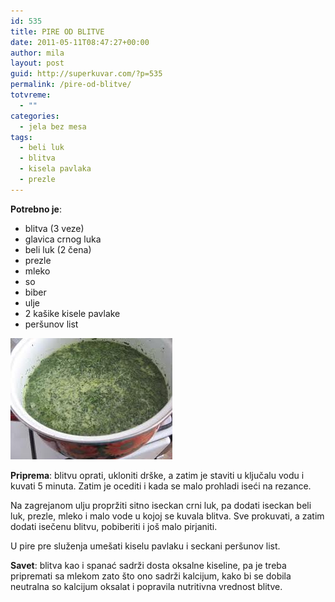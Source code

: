 ```yaml
---
id: 535
title: PIRE OD BLITVE
date: 2011-05-11T08:47:27+00:00
author: mila
layout: post
guid: http://superkuvar.com/?p=535
permalink: /pire-od-blitve/
totvreme:
  - ""
categories:
  - jela bez mesa
tags:
  - beli luk
  - blitva
  - kisela pavlaka
  - prezle
---
```

**Potrebno je**:

  * blitva (3 veze)
  * glavica crnog luka
  * beli luk (2 čena)
  * prezle
  * mleko
  * so
  * biber
  * ulje
  * 2 kašike kisele pavlake
  * peršunov list

<img class="alignnone size-full wp-image-685" title="pireodblitve" src="/wp-content/uploads/2011/05/pireodblitve.jpg" alt="" width="259" height="194" /> 

**Priprema**: blitvu oprati, ukloniti drške, a zatim je staviti u ključalu vodu i kuvati 5 minuta. Zatim je ocediti i kada se malo prohladi iseći na rezance.

Na zagrejanom ulju propržiti sitno iseckan crni luk, pa dodati iseckan beli luk, prezle, mleko i malo vode u kojoj se kuvala blitva. Sve prokuvati, a zatim dodati isečenu blitvu, pobiberiti i još malo pirjaniti.

U pire pre služenja umešati kiselu pavlaku i seckani peršunov list.

**Savet**: blitva kao i spanać sadrži dosta oksalne kiseline, pa je treba pripremati sa mlekom zato što ono sadrži kalcijum, kako bi se dobila neutralna so kalcijum oksalat i popravila nutritivna vrednost blitve.